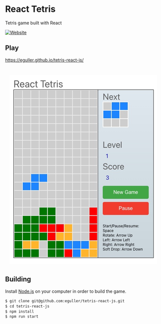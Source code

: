 # React Tetris

Tetris game built with React

<p align="start">
	  <a href="hhttps://eguller.github.io/tetris-react-js/">
			<img alt="Website" src="https://img.shields.io/website?url=https%3A%2F%2Feguller.github.io%2Ftetris-react-js%2F">
    </a>
</p>

## Play

https://eguller.github.io/tetris-react-js/

<h1 align="center">
  <img alt="React tetris " title="#React tetris desktop" src="./images/game.jpg" />
</h1>

## Building

Install [Node.js](https://nodejs.org) on your computer in order to build the game.

```bash
$ git clone git@github.com:eguller/tetris-react-js.git
$ cd tetris-react-js
$ npm install
$ npm run start
```
